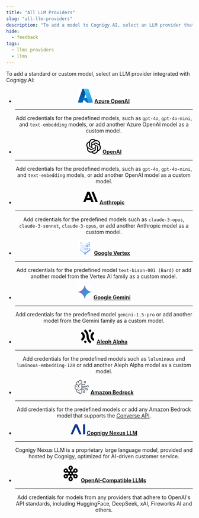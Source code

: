 ```yaml
---
title: "All LLM Providers"
slug: "all-llm-providers"
description: "To add a model to Cognigy.AI, select an LLM provider that has integration with Cognigy.AI from the list."
hide: 
  - feedback
tags:
  - llms providers
  - llms
---
```


To add a standard or custom model, select an LLM provider integrated with Cognigy.AI:

<div class="grid cards" style="text-align: center;" markdown>

-   ![azure](../../../../_assets/icons/azure.svg) __[Azure OpenAI](microsoft-azure-openai.md)__ 

    ---

    Add credentials for the predefined models, such as `gpt-4o`, `gpt-4o-mini`, and `text-embedding` models, or add another Azure OpenAI model as a custom model.
  
-   ![open-ai](../../../../_assets/icons/open-ai.svg) __[OpenAI](openai.md)__ 

    ---

    Add credentials for the predefined models, such as `gpt-4o`, `gpt-4o-mini`, and `text-embedding` models, or add another OpenAI model as a custom model.
  
-   ![anthropic](../../../../_assets/icons/anthropic.svg) __[Anthropic](anthropic.md)__ 

    ---

    Add credentials for the predefined models such as `claude-3-opus`, `claude-3-sonnet`, `claude-3-opus`, or add another Anthropic model as a custom model.
  
-   ![google-vertex](../../../../_assets/icons/google-vertex.svg) __[Google Vertex](google-vertex-ai.md)__ 

    ---

    Add credentials for the predefined model `text-bison-001 (Bard)` or add another model from the Vertex AI family as a custom model.
  
-   ![google-gemini](../../../../_assets/icons/google-gemini.svg) __[Google Gemini](google-gemini.md)__ 

    ---

    Add credentials for the predefined model `gemini-1.5-pro` or add another model from the Gemini family as a custom model.
  
-   ![alephalpha](../../../../_assets/icons/alephalpha.svg) __[Aleph Alpha](aleph-alpha.md)__ 

    ---

    Add credentials for the predefined models such as `luluminous` and `luminous-embedding-128` or add another Aleph Alpha model as a custom model.
  
-   ![amazon-bedrock](../../../../_assets/icons/amazon-bedrock.svg) __[Amazon Bedrock](amazon-bedrock.md)__ 

    ---

    Add credentials for the predefined models or add any Amazon Bedrock model that supports the [Converse API](https://docs.aws.amazon.com/bedrock/latest/userguide/models-features.html).
  
-   ![nexus-llm](../../../../_assets/icons/ai_logo.svg) __[Cognigy Nexus LLM](cognigy-nexus-llm.md)__ 

    ---

    Cognigy Nexus LLM is a proprietary large language model, provided and hosted by Cognigy, optimized for AI-driven customer service.
  
-   ![openai-compatible](../../../../_assets/icons/openai-compatible.svg) __[OpenAI-Compatible LLMs](openai-compatible.md)__ 

    ---

    Add credentials for models from any providers that adhere to OpenAI's API standards, including HuggingFace, DeepSeek, xAI, Fireworks AI and others.
</div>
